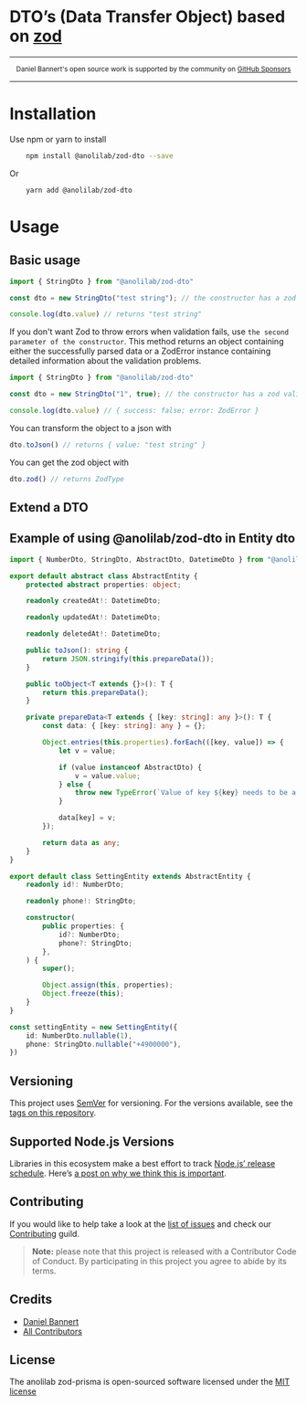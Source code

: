 # DTO’s (Data Transfer Object) based on [zod](https://github.com/colinhacks/zod)

---

<div align="center">
    <p>
        <sup>
            Daniel Bannert's open source work is supported by the community on <a href="https://github.com/sponsors/prisis">GitHub Sponsors</a>
        </sup>
    </p>
</div>

---

# Installation

Use npm or yarn to install

```bash
    npm install @anolilab/zod-dto --save
```

Or

```bash
    yarn add @anolilab/zod-dto
```

# Usage

## Basic usage

```js
import { StringDto } from "@anolilab/zod-dto"

const dto = new StringDto("test string"); // the constructor has a zod validator

console.log(dto.value) // returns "test string"
```

If you don't want Zod to throw errors when validation fails, use `the second parameter of the constructor`.
This method returns an object containing either the successfully parsed data or a ZodError instance containing detailed information about the validation problems.


```js
import { StringDto } from "@anolilab/zod-dto"

const dto = new StringDto("1", true); // the constructor has a zod validator

console.log(dto.value) // { success: false; error: ZodError }
```

You can transform the object to a json with
```js
dto.toJson() // returns { value: "test string" }
```

You can get the zod object with
```js
dto.zod() // returns ZodType
```

## Extend a DTO



## Example of using @anolilab/zod-dto in Entity dto

```ts
import { NumberDto, StringDto, AbstractDto, DatetimeDto } from "@anolilab/zod-dto";

export default abstract class AbstractEntity {
    protected abstract properties: object;

    readonly createdAt!: DatetimeDto;

    readonly updatedAt!: DatetimeDto;

    readonly deletedAt!: DatetimeDto;

    public toJson(): string {
        return JSON.stringify(this.prepareData());
    }

    public toObject<T extends {}>(): T {
        return this.prepareData();
    }

    private prepareData<T extends { [key: string]: any }>(): T {
        const data: { [key: string]: any } = {};

        Object.entries(this.properties).forEach(([key, value]) => {
            let v = value;

            if (value instanceof AbstractDto) {
                v = value.value;
            } else {
                throw new TypeError(`Value of key ${key} needs to be a class that extends AbstractDto.`);
            }

            data[key] = v;
        });

        return data as any;
    }
}

export default class SettingEntity extends AbstractEntity {
    readonly id!: NumberDto;

    readonly phone!: StringDto;

    constructor(
        public properties: {
            id?: NumberDto;
            phone?: StringDto;
        },
    ) {
        super();

        Object.assign(this, properties);
        Object.freeze(this);
    }
}

const settingEntity = new SettingEntity({
    id: NumberDto.nullable(1),
    phone: StringDto.nullable("+4900000"),
})
```

## Versioning

This project uses [SemVer](https://semver.org/) for versioning. For the versions available, see the [tags on this repository](https://github.com/anolilab/zod-prisma/tags).

## Supported Node.js Versions

Libraries in this ecosystem make a best effort to track
[Node.js’ release schedule](https://nodejs.org/en/about/releases/). Here’s [a
post on why we think this is important](https://medium.com/the-node-js-collection/maintainers-should-consider-following-node-js-release-schedule-ab08ed4de71a).

Contributing
------------

If you would like to help take a look at the [list of issues](https://github.com/anolilab/zod-prisma/issues) and check our [Contributing](.github/CONTRIBUTING.md) guild.

> **Note:** please note that this project is released with a Contributor Code of Conduct. By participating in this project you agree to abide by its terms.

Credits
-------------

- [Daniel Bannert](https://github.com/prisis)
- [All Contributors](https://github.com/anolilab/zod-prisma/graphs/contributors)

License
-------------

The anolilab zod-prisma is open-sourced software licensed under the [MIT license](https://opensource.org/licenses/MIT)

